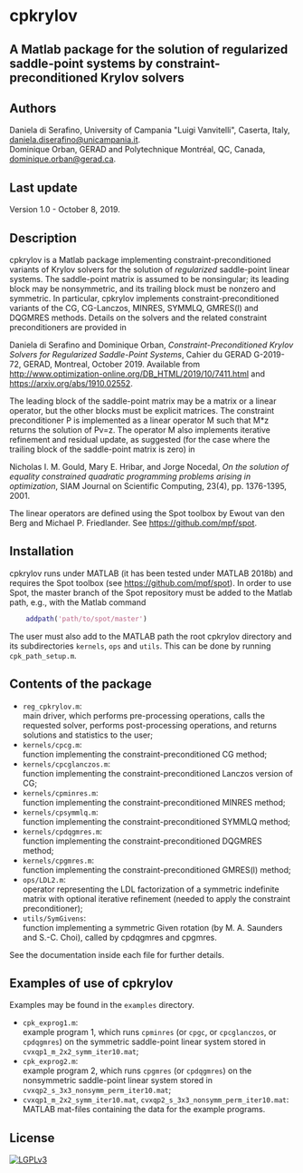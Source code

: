 # cpkrylov
## A Matlab package for the solution of regularized saddle-point systems by constraint-preconditioned Krylov solvers

## Authors

Daniela di Serafino, University of Campania "Luigi Vanvitelli", Caserta, Italy,
daniela.diserafino@unicampania.it.   
Dominique Orban, GERAD and Polytechnique Montréal, QC, Canada,
dominique.orban@gerad.ca.

## Last update

Version 1.0 - October 8, 2019.

## Description

cpkrylov is a Matlab package implementing constraint-preconditioned variants of
Krylov solvers for the solution of *regularized* saddle-point linear systems.
The saddle-point matrix is assumed to be nonsingular; its leading block may be
nonsymmetric, and its trailing block must be nonzero and symmetric.
In particular, cpkrylov implements constraint-preconditioned variants of the
CG, CG-Lanczos, MINRES, SYMMLQ, GMRES(l) and DQGMRES methods.
Details on the solvers and the related constraint preconditioners are provided in

Daniela di Serafino and Dominique Orban,
*Constraint-Preconditioned Krylov Solvers for Regularized Saddle-Point Systems*,
Cahier du GERAD G-2019-72, GERAD, Montreal, October 2019.
Available from http://www.optimization-online.org/DB_HTML/2019/10/7411.html
and https://arxiv.org/abs/1910.02552.

The leading block of the saddle-point matrix may be a matrix or a linear operator,
but the other blocks must be explicit matrices. The constraint preconditioner P is implemented
as a linear operator M such that M\*z returns the solution of Pv=z. The operator M also implements
iterative refinement and residual update, as suggested (for the case where the trailing block
of the saddle-point matrix is zero) in

Nicholas I. M. Gould, Mary E. Hribar, and Jorge Nocedal,
*On the solution of equality constrained quadratic programming problems arising in optimization*,
SIAM Journal on Scientific Computing, 23(4), pp. 1376-1395, 2001.

The linear operators are defined using the Spot toolbox by Ewout van
den Berg and Michael P. Friedlander. See https://github.com/mpf/spot.

## Installation

cpkrylov runs under MATLAB (it has been tested under MATLAB 2018b) and requires
the Spot toolbox (see https://github.com/mpf/spot). In order to use Spot, the
master branch of the Spot repository must be added to the Matlab path, e.g., with the Matlab command
```matlab
    addpath('path/to/spot/master')
```
The user must also add to the MATLAB path the root cpkrylov directory and its subdirectories
`kernels`, `ops` and `utils`. This can be done by running `cpk_path_setup.m`.

## Contents of the package

- `reg_cpkrylov.m`:    
  main driver, which performs pre-processing operations, calls the requested solver,
  performs post-processing operations, and returns solutions and statistics to the user;                 
- `kernels/cpcg.m`:    
  function implementing the constraint-preconditioned CG method;  
- `kernels/cpcglanczos.m`:    
  function implementing the constraint-preconditioned Lanczos version of CG;  
- `kernels/cpminres.m`:    
  function implementing the constraint-preconditioned MINRES method;  
- `kernels/cpsymmlq.m`:    
  function implementing the constraint-preconditioned SYMMLQ method;  
- `kernels/cpdqgmres.m`:    
  function implementing the constraint-preconditioned DQGMRES method;  
- `kernels/cpgmres.m`:    
  function implementing the constraint-preconditioned GMRES(l) method;  
- `ops/LDL2.m`:    
  operator representing the LDL factorization of a symmetric indefinite matrix with optional
  iterative refinement (needed to apply the constraint preconditioner);           
- `utils/SymGivens`:    
  function implementing a symmetric Given rotation (by M. A. Saunders and S.-C. Choi),
  called by cpdqgmres and cpgmres.  

See the documentation inside each file for further details.

## Examples of use of cpkrylov

Examples may be found in the `examples` directory.

- `cpk_exprog1.m`:    
  example program 1, which runs `cpminres` (or `cpgc`, or `cpcglanczos`, or `cpdqgmres`) on the symmetric
  saddle-point linear system stored in `cvxqp1_m_2x2_symm_iter10.mat`;
- `cpk_exprog2.m`:    
  example program 2, which runs `cpgmres` (or `cpdqgmres`) on the nonsymmetric saddle-point linear system stored in
  `cvxqp2_s_3x3_nonsymm_perm_iter10.mat`;
- `cvxqp1_m_2x2_symm_iter10.mat`, `cvxqp2_s_3x3_nonsymm_perm_iter10.mat`:    
  MATLAB mat-files containing the data for the example programs.

## License

  [![LGPLv3](http://www.gnu.org/graphics/lgplv3-88x31.png)](http://www.gnu.org/licenses/lgpl.html "LGPLv3")
